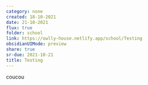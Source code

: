 ```yaml
---
category: none
created: 18-10-2021
date: 21-10-2021
flux: true
folder: school
link: https://owlly-house.netlify.app/school/Testing
obsidianUIMode: preview
share: true
sr-due: 2021-10-21
title: Testing
---
```


coucou